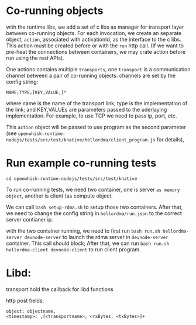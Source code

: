 # Co-running objects

with the runtime libs, we add a set of c libs as manager for transport layer between co-running objects. For each invocation, we create an separate object, `action`, associated with activationId, as the interface to the c libs. This action must be created before or with the `run` http call. (If we want to pre-heat the connections between containers, we may crate action before run using the rest APIs).

One actions contains multiple `transports`, one `transport` is a communication channel between a pair of co-running objects. channels are set by the config string:

```
NAME;TYPE;[KEY,VALUE;]*
```

where name is the name of the transport link, type is the implementation of the link; and KEY,VALUEs are parameters passed to the uderlaying implementation. For example, to use TCP we need to pass ip, port, etc.

This `action` object will be passed to use program as the second parameter (see `openwhisk-runtime-nodejs/tests/src/test/knative/hellordma/client_program.js` for details), 

# Run example co-running tests

`cd openwhisk-runtime-nodejs/tests/src/test/knative`

To run co-running tests, we need two container, one is server `as memory object`, another is client (as compute object.

We can call `bash setup-rdma.sh` to setup those two containers. After that, we need to change the config string in `hellordma/run.json` to the correct server contianer ip.

with the two container running, we need to first run `bash run.sh hellordma-server devnode-server` to launch the rdma server in `devnode-server` container. This call should block; After that, we can run `bash run.sh hellordma-client devnode-client` to run client program.


# Libd:
transport hold the callback for libd functions

http post fields:
```
object: objectname,
<timestamp>: ,[<transportname>, <rxBytes, <txBytes>]+
```

